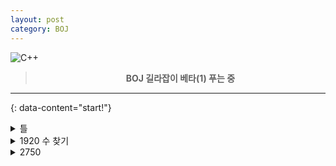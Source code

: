 ```yaml
---
layout: post
category: BOJ
---
```

![C++](https://img.shields.io/badge/c++-%2300599C.svg?style=for-the-badge&logo=c%2B%2B&logoColor=white)

> **<center>BOJ 길라잡이 베타(1) 푸는 중</center>**

---
{: data-content="start!"}

<details>
<summary>틀</summary>
<div markdown="1">

```c++

```

</div>
</details>

<details>
<summary>1920 수 찾기</summary>
<div markdown="1">

C++ STL 사용해서 풀면,
```c++
#include <iostream>
#include <algorithm>
#include <vector>

using namespace std;

int main(){
    ios_base::sync_with_stdio(false);
    cin.tie(0);
    cout.tie(0);
    int n,m, temp;
    vector<int> v;
    cin >> n;
    for (int i = 0; i < n;i++){
        cin >> temp;
        v.push_back(temp);
    }
    sort(v.begin(), v.end());
    cin >> m;
    for (int i = 0; i < m;i++){
        cin >> temp;
        cout << binary_search(v.begin(), v.end(), temp) << '\n';
    }
}
```

사용안한 것, 재귀로 풀었다.
```c++
#include <iostream>
#include <algorithm>
#include <vector>

using namespace std;
vector<int> v;

bool binarySearch(int start, int end, int key)
{
    if (start > end)
        return false;
    int mid = (start + end) / 2;

    if (v[mid] == key)
    {
        return true;
    }
    else if (v[mid] > key)
    {
        return binarySearch(start, mid - 1, key);
    }
    else
    {
        return binarySearch(mid + 1, end, key);
    }
}

int main()
{
    ios_base::sync_with_stdio(false);
    cin.tie(0);
    cout.tie(0);
    int n,m, temp;
    cin >> n;
    for (int i = 0; i < n; i++)
    {
        cin >> temp;
        v.push_back(temp);
    }
    sort(v.begin(), v.end());
    cin >> m;
    for (int i = 0; i < m; i++)
    {
        cin >> temp;
        cout << binarySearch(0, v.size()-1, temp) << '\n';
    }
    return 0;
}
```

</div>
</details>

<details>
<summary>2750</summary>
<div markdown="1">

```c++
#include <iostream>
#include <algorithm>
#include <vector>

using namespace std;

int main(){
    ios_base::sync_with_stdio(false);
    cin.tie(0);
    cout.tie(0);
    int n, temp;
    vector<int> v;

    cin >> n;
    for (int i = 0; i < n; i++){
        cin >> temp;
        v.push_back(temp);
    }

    sort(v.begin(), v.end());
    for (int i=0; i < v.size(); i++){
        cout << v[i] << '\n';
    }

    return 0;
}
```

</div>
</details>
